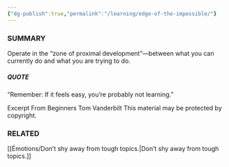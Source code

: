 ```yaml
---
{"dg-publish":true,"permalink":"/learning/edge-of-the-impossible/"}
---
```


### SUMMARY 
Operate in the “zone of proximal development”—between what you can currently do and what you are trying to do.

##### QUOTE 
“Remember: If it feels easy, you’re probably not learning.”

Excerpt From
Beginners
Tom Vanderbilt
This material may be protected by copyright.

### RELATED 
[[Émotions/Don’t shy away from tough topics.\|Don’t shy away from tough topics.]]